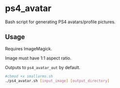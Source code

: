 # ps4_avatar
Bash script for generating PS4 avatars/profile pictures.

## Usage
Requires ImageMagick.

Image must have 1:1 aspect ratio.

Outputs to `ps4_avatar_out` by default.
```sh
#chmod +x smallarms.sh
./ps4_avatar.sh [input_image] [output_directory]
```
